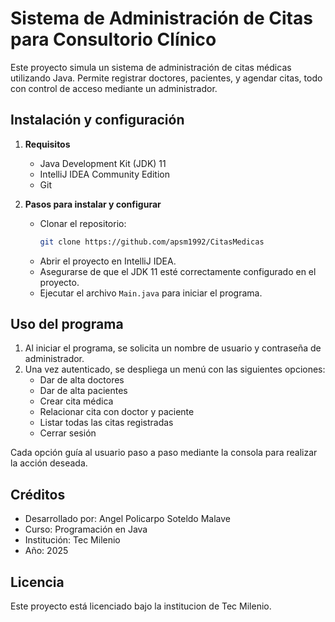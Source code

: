 # Sistema de Administración de Citas para Consultorio Clínico

Este proyecto simula un sistema de administración de citas médicas utilizando Java. Permite registrar doctores, pacientes, y agendar citas, todo con control de acceso mediante un administrador.

## Instalación y configuración

1. **Requisitos**
   - Java Development Kit (JDK) 11
   - IntelliJ IDEA Community Edition
   - Git

2. **Pasos para instalar y configurar**
   - Clonar el repositorio:
     ```bash
     git clone https://github.com/apsm1992/CitasMedicas
     ```
   - Abrir el proyecto en IntelliJ IDEA.
   - Asegurarse de que el JDK 11 esté correctamente configurado en el proyecto.
   - Ejecutar el archivo `Main.java` para iniciar el programa.

## Uso del programa

1. Al iniciar el programa, se solicita un nombre de usuario y contraseña de administrador.
2. Una vez autenticado, se despliega un menú con las siguientes opciones:
   - Dar de alta doctores
   - Dar de alta pacientes
   - Crear cita médica
   - Relacionar cita con doctor y paciente
   - Listar todas las citas registradas
   - Cerrar sesión

Cada opción guía al usuario paso a paso mediante la consola para realizar la acción deseada.

## Créditos

- Desarrollado por: Angel Policarpo Soteldo Malave
- Curso: Programación en Java
- Institución: Tec Milenio
- Año: 2025

## Licencia

Este proyecto está licenciado bajo la institucion de Tec Milenio.
